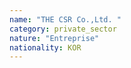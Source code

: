 ```yaml
---
name: "THE CSR Co.,Ltd. "
category: private_sector
nature: "Entreprise"
nationality: KOR
---
```

    